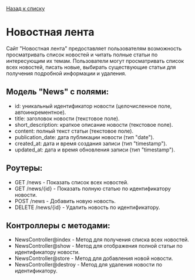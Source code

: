 [Назад к списку](/README.md)

# Новостная лента

Сайт "Новостная лента" предоставляет пользователям возможность просматривать список новостей и читать полные статьи по интересующим их темам. Пользователи могут просматривать список всех новостей, писать новые, выбирать существующие статьи для получения подробной информации и удаления.

## Модель "News" с полями:

- id: уникальный идентификатор новости (целочисленное поле, автоинкрементное).
- title: заголовок новости (текстовое поле).
- short_description: краткое описание новости (текстовое поле).
- content: полный текст статьи (текстовое поле).
- publication_date: дата публикации новости (тип "date").
- created_at: дата и время создания записи (тип "timestamp").
- updated_at: дата и время обновления записи (тип "timestamp").

## Роутеры:

- GET /news - Показать список всех новостей.
- GET /news/{id} - Показать полную статью по идентификатору новости.
- POST /news - Добавить новую новость.
- DELETE /news/{id} - Удалить новость по идентификатору.

## Контроллеры с методами:

- NewsController@index - Метод для получения списка всех новостей.
- NewsController@show - Метод для отображения полной статьи по идентификатору новости.
- NewsController@store - Метод для добавления новой новости.
- NewsController@destroy - Метод для удаления новости по идентификатору.
